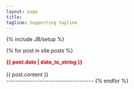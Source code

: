 ```yaml
---
layout: page
title: 
tagline: Supporting tagline
---
```

{% include JB/setup %}







 {% for post in site.posts %}
 <div class="posts">
 	<div><b style="color:red">{{ post.date | date_to_string }} </b></div>
 	<br/>
 	<div> {{ post.content }} </div>
 </div>
 -------------------------------------
 {% endfor %}